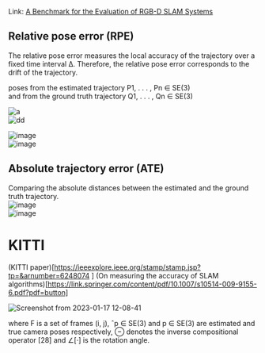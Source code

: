 <!---
Started to write on May 5 2022
Zahra
-->
Link: [A Benchmark for the Evaluation of RGB-D SLAM Systems](https://ieeexplore.ieee.org/stamp/stamp.jsp?tp=&arnumber=6385773)
## Relative pose error (RPE)
The relative pose error measures the local accuracy of the trajectory over a fixed time interval ∆. 
Therefore, the relative pose error corresponds to the drift of the trajectory.

poses from the estimated trajectory P1, . . . , Pn ∈ SE(3)  
and from the ground truth trajectory Q1, . . . , Qn ∈ SE(3)

![a](https://user-images.githubusercontent.com/46463022/167691155-17122ce1-5ea1-4866-8808-f949885e6673.PNG)  
![dd](https://user-images.githubusercontent.com/46463022/167691186-312da917-608a-4378-adc7-4aed9c32bd1f.PNG)  

![image](https://user-images.githubusercontent.com/46463022/167692812-2b6b5f5c-13fa-47f9-8e36-adc52d8ae587.png)  
![image](https://user-images.githubusercontent.com/46463022/167692851-9205627a-83c4-48ec-81be-56908e2919cc.png)  


## Absolute trajectory error (ATE)
Comparing the absolute distances between the estimated and the ground truth trajectory.  
![image](https://user-images.githubusercontent.com/46463022/167691960-596e1db0-4f01-4715-99be-b701a0684dfe.png)  
![image](https://user-images.githubusercontent.com/46463022/167692013-cbfb05c3-7325-4a67-9d67-3e5023ce7493.png)  


# KITTI
(KITTI paper)[https://ieeexplore.ieee.org/stamp/stamp.jsp?tp=&arnumber=6248074  ]
(On measuring the accuracy of SLAM algorithms)[https://link.springer.com/content/pdf/10.1007/s10514-009-9155-6.pdf?pdf=button]


![Screenshot from 2023-01-17 12-08-41](https://user-images.githubusercontent.com/46463022/212965458-6ab64df8-738f-440f-91cd-624928161366.png)  

where F is a set of frames (i, j), ˆp ∈ SE(3) and p ∈ SE(3) are estimated and true camera poses respectively, ⊖ denotes the inverse compositional operator [28] and ∠[·] is the rotation angle.
